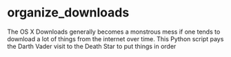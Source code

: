 organize_downloads
==================

The OS X Downloads generally becomes a monstrous mess if one tends to download a lot of things from the internet over time. This Python script pays the Darth Vader visit to the Death Star to put things in order

